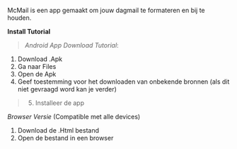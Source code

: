 McMail is een app gemaakt om jouw dagmail te formateren en bij te houden.

**Install Tutorial**
>*Android App Download Tutorial*:
 1. Download .Apk
 2. Ga naar Files
 3. Open de Apk
 4. Geef toestemming voor het downloaden van onbekende bronnen (als dit niet gevraagd word kan je verder)
 >5. Installeer de app

*Browser Versie* (Compatible met alle devices)
 1. Download de .Html bestand
 2. Open de bestand in een browser
